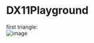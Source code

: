 # DX11Playground

first triangle:  
![image](https://user-images.githubusercontent.com/103543549/187735062-1962eb03-c747-40af-a1af-e79ec9ea7f0b.png)
